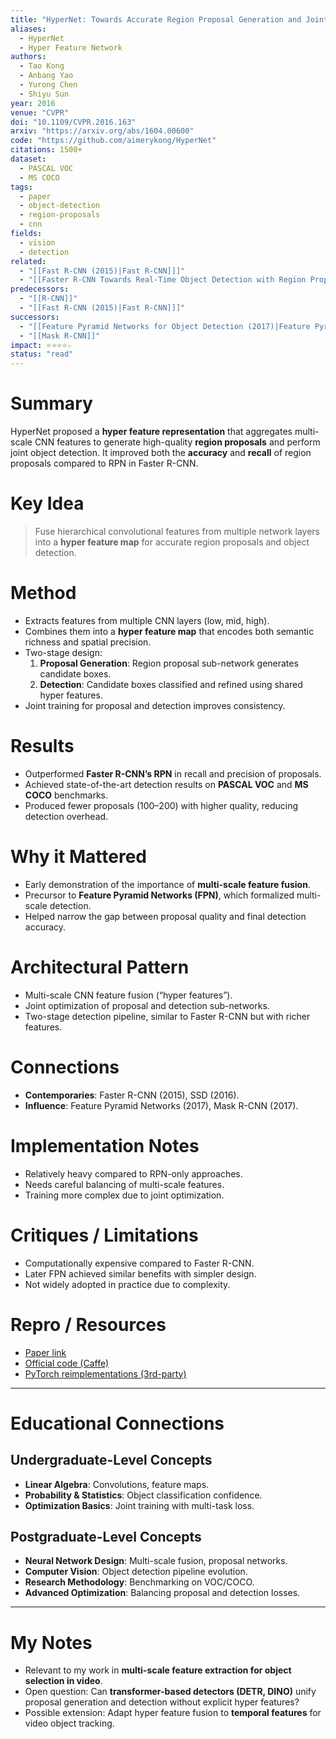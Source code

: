 ```yaml
---
title: "HyperNet: Towards Accurate Region Proposal Generation and Joint Object Detection (2016)"
aliases: 
  - HyperNet
  - Hyper Feature Network
authors:
  - Tao Kong
  - Anbang Yao
  - Yurong Chen
  - Shiyu Sun
year: 2016
venue: "CVPR"
doi: "10.1109/CVPR.2016.163"
arxiv: "https://arxiv.org/abs/1604.00600"
code: "https://github.com/aimerykong/HyperNet"
citations: 1500+
dataset:
  - PASCAL VOC
  - MS COCO
tags:
  - paper
  - object-detection
  - region-proposals
  - cnn
fields:
  - vision
  - detection
related:
  - "[[Fast R-CNN (2015)|Fast R-CNN]]]"
  - "[[Faster R-CNN Towards Real-Time Object Detection with Region Proposal Networks|Faster R-CNN]]]"
predecessors:
  - "[[R-CNN]]"
  - "[[Fast R-CNN (2015)|Fast R-CNN]]]"
successors:
  - "[[Feature Pyramid Networks for Object Detection (2017)|Feature Pyramid Networks]]]"
  - "[[Mask R-CNN]]"
impact: ⭐⭐⭐⭐☆
status: "read"
---
```


# Summary
HyperNet proposed a **hyper feature representation** that aggregates multi-scale CNN features to generate high-quality **region proposals** and perform joint object detection. It improved both the **accuracy** and **recall** of region proposals compared to RPN in Faster R-CNN.

# Key Idea
> Fuse hierarchical convolutional features from multiple network layers into a **hyper feature map** for accurate region proposals and object detection.

# Method
- Extracts features from multiple CNN layers (low, mid, high).  
- Combines them into a **hyper feature map** that encodes both semantic richness and spatial precision.  
- Two-stage design:  
  1. **Proposal Generation**: Region proposal sub-network generates candidate boxes.  
  2. **Detection**: Candidate boxes classified and refined using shared hyper features.  
- Joint training for proposal and detection improves consistency.  

# Results
- Outperformed **Faster R-CNN’s RPN** in recall and precision of proposals.  
- Achieved state-of-the-art detection results on **PASCAL VOC** and **MS COCO** benchmarks.  
- Produced fewer proposals (100–200) with higher quality, reducing detection overhead.  

# Why it Mattered
- Early demonstration of the importance of **multi-scale feature fusion**.  
- Precursor to **Feature Pyramid Networks (FPN)**, which formalized multi-scale detection.  
- Helped narrow the gap between proposal quality and final detection accuracy.  

# Architectural Pattern
- Multi-scale CNN feature fusion (“hyper features”).  
- Joint optimization of proposal and detection sub-networks.  
- Two-stage detection pipeline, similar to Faster R-CNN but with richer features.  

# Connections
- **Contemporaries**: Faster R-CNN (2015), SSD (2016).  
- **Influence**: Feature Pyramid Networks (2017), Mask R-CNN (2017).  

# Implementation Notes
- Relatively heavy compared to RPN-only approaches.  
- Needs careful balancing of multi-scale features.  
- Training more complex due to joint optimization.  

# Critiques / Limitations
- Computationally expensive compared to Faster R-CNN.  
- Later FPN achieved similar benefits with simpler design.  
- Not widely adopted in practice due to complexity.  

# Repro / Resources
- [Paper link](https://arxiv.org/abs/1604.00600)  
- [Official code (Caffe)](https://github.com/aimerykong/HyperNet)  
- [PyTorch reimplementations (3rd-party)](https://github.com/chenyuntc/simple-faster-rcnn-pytorch)  

---

# Educational Connections

## Undergraduate-Level Concepts
- **Linear Algebra**: Convolutions, feature maps.  
- **Probability & Statistics**: Object classification confidence.  
- **Optimization Basics**: Joint training with multi-task loss.  

## Postgraduate-Level Concepts
- **Neural Network Design**: Multi-scale fusion, proposal networks.  
- **Computer Vision**: Object detection pipeline evolution.  
- **Research Methodology**: Benchmarking on VOC/COCO.  
- **Advanced Optimization**: Balancing proposal and detection losses.  

---

# My Notes
- Relevant to my work in **multi-scale feature extraction for object selection in video**.  
- Open question: Can **transformer-based detectors (DETR, DINO)** unify proposal generation and detection without explicit hyper features?  
- Possible extension: Adapt hyper feature fusion to **temporal features** for video object tracking.  
